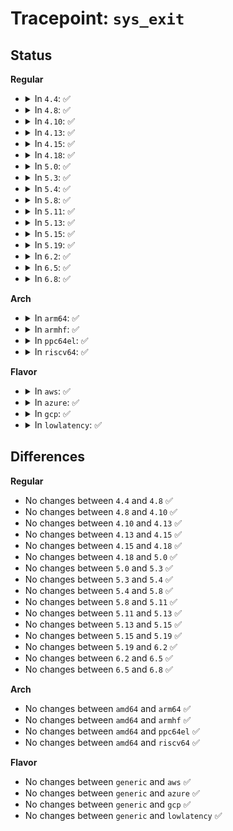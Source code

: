 # Tracepoint: <code>sys_exit</code>

## Status
<b>Regular</b>
<ul>
<li>
<details>
<summary>In <code>4.4</code>: ✅</summary>

Event:

```c
struct trace_event_raw_sys_exit {
    struct trace_entry ent;
    long int id;
    long int ret;
    char __data[0];
};
```
Function:

```c
void trace_event_raw_event_sys_exit(void *__data, struct pt_regs *regs, long int ret);
```
</details>
</li>
<li>
<details>
<summary>In <code>4.8</code>: ✅</summary>

Event:

```c
struct trace_event_raw_sys_exit {
    struct trace_entry ent;
    long int id;
    long int ret;
    char __data[0];
};
```
Function:

```c
void trace_event_raw_event_sys_exit(void *__data, struct pt_regs *regs, long int ret);
```
</details>
</li>
<li>
<details>
<summary>In <code>4.10</code>: ✅</summary>

Event:

```c
struct trace_event_raw_sys_exit {
    struct trace_entry ent;
    long int id;
    long int ret;
    char __data[0];
};
```
Function:

```c
void trace_event_raw_event_sys_exit(void *__data, struct pt_regs *regs, long int ret);
```
</details>
</li>
<li>
<details>
<summary>In <code>4.13</code>: ✅</summary>

Event:

```c
struct trace_event_raw_sys_exit {
    struct trace_entry ent;
    long int id;
    long int ret;
    char __data[0];
};
```
Function:

```c
void trace_event_raw_event_sys_exit(void *__data, struct pt_regs *regs, long int ret);
```
</details>
</li>
<li>
<details>
<summary>In <code>4.15</code>: ✅</summary>

Event:

```c
struct trace_event_raw_sys_exit {
    struct trace_entry ent;
    long int id;
    long int ret;
    char __data[0];
};
```
Function:

```c
void trace_event_raw_event_sys_exit(void *__data, struct pt_regs *regs, long int ret);
```
</details>
</li>
<li>
<details>
<summary>In <code>4.18</code>: ✅</summary>

Event:

```c
struct trace_event_raw_sys_exit {
    struct trace_entry ent;
    long int id;
    long int ret;
    char __data[0];
};
```
Function:

```c
void trace_event_raw_event_sys_exit(void *__data, struct pt_regs *regs, long int ret);
```
</details>
</li>
<li>
<details>
<summary>In <code>5.0</code>: ✅</summary>

Event:

```c
struct trace_event_raw_sys_exit {
    struct trace_entry ent;
    long int id;
    long int ret;
    char __data[0];
};
```
Function:

```c
void trace_event_raw_event_sys_exit(void *__data, struct pt_regs *regs, long int ret);
```
</details>
</li>
<li>
<details>
<summary>In <code>5.3</code>: ✅</summary>

Event:

```c
struct trace_event_raw_sys_exit {
    struct trace_entry ent;
    long int id;
    long int ret;
    char __data[0];
};
```
Function:

```c
void trace_event_raw_event_sys_exit(void *__data, struct pt_regs *regs, long int ret);
```
</details>
</li>
<li>
<details>
<summary>In <code>5.4</code>: ✅</summary>

Event:

```c
struct trace_event_raw_sys_exit {
    struct trace_entry ent;
    long int id;
    long int ret;
    char __data[0];
};
```
Function:

```c
void trace_event_raw_event_sys_exit(void *__data, struct pt_regs *regs, long int ret);
```
</details>
</li>
<li>
<details>
<summary>In <code>5.8</code>: ✅</summary>

Event:

```c
struct trace_event_raw_sys_exit {
    struct trace_entry ent;
    long int id;
    long int ret;
    char __data[0];
};
```
Function:

```c
void trace_event_raw_event_sys_exit(void *__data, struct pt_regs *regs, long int ret);
```
</details>
</li>
<li>
<details>
<summary>In <code>5.11</code>: ✅</summary>

Event:

```c
struct trace_event_raw_sys_exit {
    struct trace_entry ent;
    long int id;
    long int ret;
    char __data[0];
};
```
Function:

```c
void trace_event_raw_event_sys_exit(void *__data, struct pt_regs *regs, long int ret);
```
</details>
</li>
<li>
<details>
<summary>In <code>5.13</code>: ✅</summary>

Event:

```c
struct trace_event_raw_sys_exit {
    struct trace_entry ent;
    long int id;
    long int ret;
    char __data[0];
};
```
Function:

```c
void trace_event_raw_event_sys_exit(void *__data, struct pt_regs *regs, long int ret);
```
</details>
</li>
<li>
<details>
<summary>In <code>5.15</code>: ✅</summary>

Event:

```c
struct trace_event_raw_sys_exit {
    struct trace_entry ent;
    long int id;
    long int ret;
    char __data[0];
};
```
Function:

```c
void trace_event_raw_event_sys_exit(void *__data, struct pt_regs *regs, long int ret);
```
</details>
</li>
<li>
<details>
<summary>In <code>5.19</code>: ✅</summary>

Event:

```c
struct trace_event_raw_sys_exit {
    struct trace_entry ent;
    long int id;
    long int ret;
    char __data[0];
};
```
Function:

```c
void trace_event_raw_event_sys_exit(void *__data, struct pt_regs *regs, long int ret);
```
</details>
</li>
<li>
<details>
<summary>In <code>6.2</code>: ✅</summary>

Event:

```c
struct trace_event_raw_sys_exit {
    struct trace_entry ent;
    long int id;
    long int ret;
    char __data[0];
};
```
Function:

```c
void trace_event_raw_event_sys_exit(void *__data, struct pt_regs *regs, long int ret);
```
</details>
</li>
<li>
<details>
<summary>In <code>6.5</code>: ✅</summary>

Event:

```c
struct trace_event_raw_sys_exit {
    struct trace_entry ent;
    long int id;
    long int ret;
    char __data[0];
};
```
Function:

```c
void trace_event_raw_event_sys_exit(void *__data, struct pt_regs *regs, long int ret);
```
</details>
</li>
<li>
<details>
<summary>In <code>6.8</code>: ✅</summary>

Event:

```c
struct trace_event_raw_sys_exit {
    struct trace_entry ent;
    long int id;
    long int ret;
    char __data[0];
};
```
Function:

```c
void trace_event_raw_event_sys_exit(void *__data, struct pt_regs *regs, long int ret);
```
</details>
</li>
</ul>
<b>Arch</b>
<ul>
<li>
<details>
<summary>In <code>arm64</code>: ✅</summary>

Event:

```c
struct trace_event_raw_sys_exit {
    struct trace_entry ent;
    long int id;
    long int ret;
    char __data[0];
};
```
Function:

```c
void trace_event_raw_event_sys_exit(void *__data, struct pt_regs *regs, long int ret);
```
</details>
</li>
<li>
<details>
<summary>In <code>armhf</code>: ✅</summary>

Event:

```c
struct trace_event_raw_sys_exit {
    struct trace_entry ent;
    long int id;
    long int ret;
    char __data[0];
};
```
Function:

```c
void trace_event_raw_event_sys_exit(void *__data, struct pt_regs *regs, long int ret);
```
</details>
</li>
<li>
<details>
<summary>In <code>ppc64el</code>: ✅</summary>

Event:

```c
struct trace_event_raw_sys_exit {
    struct trace_entry ent;
    long int id;
    long int ret;
    char __data[0];
};
```
Function:

```c
void trace_event_raw_event_sys_exit(void *__data, struct pt_regs *regs, long int ret);
```
</details>
</li>
<li>
<details>
<summary>In <code>riscv64</code>: ✅</summary>

Event:

```c
struct trace_event_raw_sys_exit {
    struct trace_entry ent;
    long int id;
    long int ret;
    char __data[0];
};
```
Function:

```c
void trace_event_raw_event_sys_exit(void *__data, struct pt_regs *regs, long int ret);
```
</details>
</li>
</ul>
<b>Flavor</b>
<ul>
<li>
<details>
<summary>In <code>aws</code>: ✅</summary>

Event:

```c
struct trace_event_raw_sys_exit {
    struct trace_entry ent;
    long int id;
    long int ret;
    char __data[0];
};
```
Function:

```c
void trace_event_raw_event_sys_exit(void *__data, struct pt_regs *regs, long int ret);
```
</details>
</li>
<li>
<details>
<summary>In <code>azure</code>: ✅</summary>

Event:

```c
struct trace_event_raw_sys_exit {
    struct trace_entry ent;
    long int id;
    long int ret;
    char __data[0];
};
```
Function:

```c
void trace_event_raw_event_sys_exit(void *__data, struct pt_regs *regs, long int ret);
```
</details>
</li>
<li>
<details>
<summary>In <code>gcp</code>: ✅</summary>

Event:

```c
struct trace_event_raw_sys_exit {
    struct trace_entry ent;
    long int id;
    long int ret;
    char __data[0];
};
```
Function:

```c
void trace_event_raw_event_sys_exit(void *__data, struct pt_regs *regs, long int ret);
```
</details>
</li>
<li>
<details>
<summary>In <code>lowlatency</code>: ✅</summary>

Event:

```c
struct trace_event_raw_sys_exit {
    struct trace_entry ent;
    long int id;
    long int ret;
    char __data[0];
};
```
Function:

```c
void trace_event_raw_event_sys_exit(void *__data, struct pt_regs *regs, long int ret);
```
</details>
</li>
</ul>

## Differences
<b>Regular</b>
<ul>
<li>
No changes between <code>4.4</code> and <code>4.8</code> ✅
</li>
<li>
No changes between <code>4.8</code> and <code>4.10</code> ✅
</li>
<li>
No changes between <code>4.10</code> and <code>4.13</code> ✅
</li>
<li>
No changes between <code>4.13</code> and <code>4.15</code> ✅
</li>
<li>
No changes between <code>4.15</code> and <code>4.18</code> ✅
</li>
<li>
No changes between <code>4.18</code> and <code>5.0</code> ✅
</li>
<li>
No changes between <code>5.0</code> and <code>5.3</code> ✅
</li>
<li>
No changes between <code>5.3</code> and <code>5.4</code> ✅
</li>
<li>
No changes between <code>5.4</code> and <code>5.8</code> ✅
</li>
<li>
No changes between <code>5.8</code> and <code>5.11</code> ✅
</li>
<li>
No changes between <code>5.11</code> and <code>5.13</code> ✅
</li>
<li>
No changes between <code>5.13</code> and <code>5.15</code> ✅
</li>
<li>
No changes between <code>5.15</code> and <code>5.19</code> ✅
</li>
<li>
No changes between <code>5.19</code> and <code>6.2</code> ✅
</li>
<li>
No changes between <code>6.2</code> and <code>6.5</code> ✅
</li>
<li>
No changes between <code>6.5</code> and <code>6.8</code> ✅
</li>
</ul>
<b>Arch</b>
<ul>
<li>
No changes between <code>amd64</code> and <code>arm64</code> ✅
</li>
<li>
No changes between <code>amd64</code> and <code>armhf</code> ✅
</li>
<li>
No changes between <code>amd64</code> and <code>ppc64el</code> ✅
</li>
<li>
No changes between <code>amd64</code> and <code>riscv64</code> ✅
</li>
</ul>
<b>Flavor</b>
<ul>
<li>
No changes between <code>generic</code> and <code>aws</code> ✅
</li>
<li>
No changes between <code>generic</code> and <code>azure</code> ✅
</li>
<li>
No changes between <code>generic</code> and <code>gcp</code> ✅
</li>
<li>
No changes between <code>generic</code> and <code>lowlatency</code> ✅
</li>
</ul>
